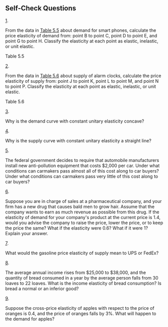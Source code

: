 ## Self-Check Questions

[1](http://openstax.org/books/principles-microeconomics-3e/pages/chapter-5#fs-idp16086976-solution).

From the data in [Table 5.5](#Table_05_02) about demand for smart
phones, calculate the price elasticity of demand from: point B to point
C, point D to point E, and point G to point H. Classify the elasticity
at each point as elastic, inelastic, or unit elastic.

Table 5.5

[2](http://openstax.org/books/principles-microeconomics-3e/pages/chapter-5#fs-idm14629328-solution).

From the data in [Table 5.6](#Table_05_03) about supply of alarm clocks,
calculate the price elasticity of supply from: point J to point K, point
L to point M, and point N to point P. Classify the elasticity at each
point as elastic, inelastic, or unit elastic.

Table 5.6

[3](http://openstax.org/books/principles-microeconomics-3e/pages/chapter-5#fs-idp21610480-solution).

Why is the demand curve with constant unitary elasticity concave?

[4](http://openstax.org/books/principles-microeconomics-3e/pages/chapter-5#fs-idp15543856-solution).

Why is the supply curve with constant unitary elasticity a straight
line?

[5](http://openstax.org/books/principles-microeconomics-3e/pages/chapter-5#fs-idp52211440-solution).

The federal government decides to require that automobile manufacturers
install new anti-pollution equipment that costs \$2,000 per car. Under
what conditions can carmakers pass almost all of this cost along to car
buyers? Under what conditions can carmakers pass very little of this
cost along to car buyers?

[6](http://openstax.org/books/principles-microeconomics-3e/pages/chapter-5#fs-idp1495344-solution).

Suppose you are in charge of sales at a pharmaceutical company, and your
firm has a new drug that causes bald men to grow hair. Assume that the
company wants to earn as much revenue as possible from this drug. If the
elasticity of demand for your company's product at the current price is
1.4, would you advise the company to raise the price, lower the price,
or to keep the price the same? What if the elasticity were 0.6? What if
it were 1? Explain your answer.

[7](http://openstax.org/books/principles-microeconomics-3e/pages/chapter-5#fs-idp34138144-solution).

What would the gasoline price elasticity of supply mean to UPS or FedEx?

[8](http://openstax.org/books/principles-microeconomics-3e/pages/chapter-5#fs-idp23662496-solution).

The average annual income rises from \$25,000 to \$38,000, and the
quantity of bread consumed in a year by the average person falls from 30
loaves to 22 loaves. What is the income elasticity of bread consumption?
Is bread a normal or an inferior good?

[9](http://openstax.org/books/principles-microeconomics-3e/pages/chapter-5#fs-idp23027184-solution).

Suppose the cross-price elasticity of apples with respect to the price
of oranges is 0.4, and the price of oranges falls by 3%. What will
happen to the demand for apples?
